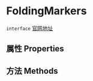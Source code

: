 # FoldingMarkers
`interface` [官网地址](https://microsoft.github.io/monaco-editor/docs.html#interfaces/languages.FoldingMarkers.html)
## 属性 Properties
## 方法 Methods

